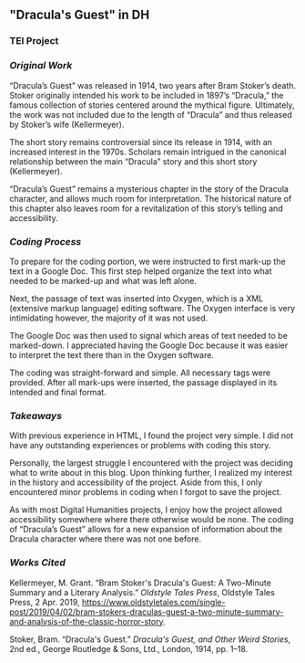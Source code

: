 ## "Dracula's Guest" in DH
### TEI Project

### _Original Work_

“Dracula’s Guest” was released in 1914, two years after Bram Stoker’s death. Stoker originally intended his work to be included in 1897’s “Dracula,” the famous collection of stories centered around the mythical figure. Ultimately, the work was not included due to the length of “Dracula” and thus released by Stoker’s wife (Kellermeyer).

The short story remains controversial since its release in 1914, with an increased interest in the 1970s. Scholars remain intrigued in the canonical relationship between the main “Dracula” story and this short story (Kellermeyer).

“Dracula’s Guest” remains a mysterious chapter in the story of the Dracula character, and allows much room for interpretation. The historical nature of this chapter also leaves room for a revitalization of this story’s telling and accessibility.

### _Coding Process_

To prepare for the coding portion, we were instructed to first mark-up the text in a Google Doc. This first step helped organize the text into what needed to be marked-up and what was left alone.

Next, the passage of text was inserted into Oxygen, which is a XML (extensive markup language) editing software. The Oxygen interface is very intimidating however, the majority of it was not used.

The Google Doc was then used to signal which areas of text needed to be marked-down. I appreciated having the Google Doc because it was easier to interpret the text there than in the Oxygen software.

The coding was straight-forward and simple. All necessary tags were provided. After all mark-ups were inserted, the passage displayed in its intended and final format.

### _Takeaways_

With previous experience in HTML, I found the project very simple. I did not have any outstanding experiences or problems with coding this story.

Personally, the largest struggle I encountered with the project was deciding what to write about in this blog. Upon thinking further, I realized my interest in the history and accessibility of the project. Aside from this, I only encountered minor problems in coding when I forgot to save the project.

As with most Digital Humanities projects, I enjoy how the project allowed accessibility somewhere where there otherwise would be none. The coding of “Dracula’s Guest” allows for a new expansion of information about the Dracula character where there was not one before.

### _Works Cited_

Kellermeyer, M. Grant. “Bram Stoker's Dracula's Guest: A Two-Minute Summary and a Literary Analysis.” _Oldstyle Tales Press_, Oldstyle Tales Press, 2 Apr. 2019, https://www.oldstyletales.com/single-post/2019/04/02/bram-stokers-draculas-guest-a-two-minute-summary-and-analysis-of-the-classic-horror-story. 

Stoker, Bram. “Dracula's Guest.” _Dracula's Guest, and Other Weird Stories_, 2nd ed., George Routledge & Sons, Ltd., London, 1914, pp. 1–18.
